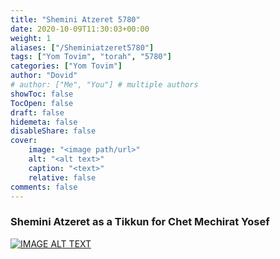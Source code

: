 ```yaml
---
title: "Shemini Atzeret 5780"
date: 2020-10-09T11:30:03+00:00
weight: 1
aliases: ["/Sheminiatzeret5780"]
tags: ["Yom Tovim", "torah", "5780"]
categories: ["Yom Tovim"]
author: "Dovid"
# author: ["Me", "You"] # multiple authors
showToc: false
TocOpen: false
draft: false
hidemeta: false
disableShare: false
cover:
    image: "<image path/url>"
    alt: "<alt text>"
    caption: "<text>"
    relative: false
comments: false
---
```

 ### Shemini Atzeret as a Tikkun for Chet Mechirat Yosef
 [![IMAGE ALT TEXT](https://i.vimeocdn.com/video/974085550.webp?mw=1800&mh=1012&q=70/0.jpg)](https://www.torahanytime.com/#/lectures?v=126575)
